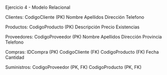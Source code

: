 Ejercicio 4 - Modelo Relacional

Clientes:
CodigoCliente (PK)
Nombre
Apellidos
Dirección
Telefono

Productos:
CodigoProducto (PK)
Descripción
Precio
Existencias

Proveedores:
CodigoProveedor (PK)
Nombre
Apellidos
Dirección
Provincia
Telefono

Compras:
IDCompra (PK)
CodigoCliente (FK)
CodigoProducto (FK)
Fecha
Cantidad

Suministros:
CodigoProveedor (PK, FK)
CodigoProducto (PK, FK)